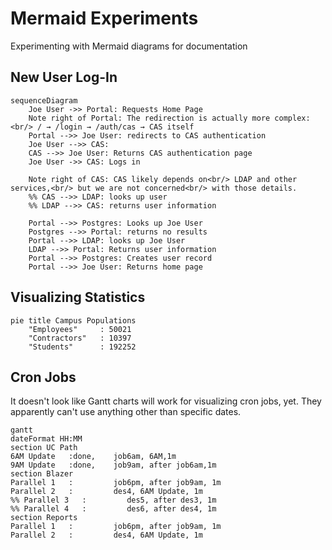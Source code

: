 Mermaid Experiments
===================

Experimenting with Mermaid diagrams for documentation


New User Log-In
---------------


```mermaid
sequenceDiagram
    Joe User ->> Portal: Requests Home Page
    Note right of Portal: The redirection is actually more complex:<br/> / → /login → /auth/cas → CAS itself
    Portal -->> Joe User: redirects to CAS authentication
    Joe User -->> CAS: 
    CAS -->> Joe User: Returns CAS authentication page
    Joe User ->> CAS: Logs in

    Note right of CAS: CAS likely depends on<br/> LDAP and other services,<br/> but we are not concerned<br/> with those details.
    %% CAS -->> LDAP: looks up user
    %% LDAP -->> CAS: returns user information
    
    Portal -->> Postgres: Looks up Joe User
    Postgres -->> Portal: returns no results
    Portal -->> LDAP: looks up Joe User
    LDAP -->> Portal: Returns user information
    Portal -->> Postgres: Creates user record
    Portal -->> Joe User: Returns home page
```


Visualizing Statistics
----------------------


```mermaid
pie title Campus Populations
    "Employees"     : 50021
    "Contractors"   : 10397
    "Students"      : 192252
```





Cron Jobs
---------

It doesn't look like Gantt charts will work for visualizing cron jobs, yet.  They apparently can't use anything other than specific dates.  

```mermaid
gantt
dateFormat HH:MM
section UC Path
6AM Update   :done,    job6am, 6AM,1m
9AM Update   :done,    job9am, after job6am,1m
section Blazer
Parallel 1   :         job6pm, after job9am, 1m
Parallel 2   :         des4, 6AM Update, 1m
%% Parallel 3   :         des5, after des3, 1m
%% Parallel 4   :         des6, after des4, 1m
section Reports
Parallel 1   :         job6pm, after job9am, 1m
Parallel 2   :         des4, 6AM Update, 1m

```
